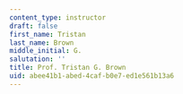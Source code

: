 ```yaml
---
content_type: instructor
draft: false
first_name: Tristan
last_name: Brown
middle_initial: G.
salutation: ''
title: Prof. Tristan G. Brown
uid: abee41b1-abed-4caf-b0e7-ed1e561b13a6
---
```


